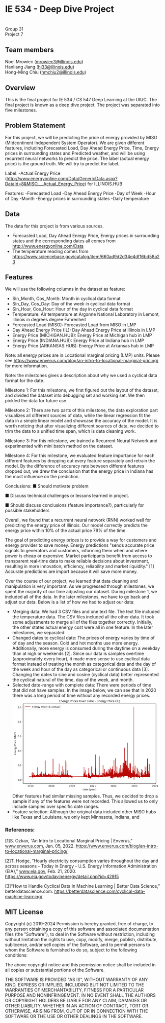 # IE 534 - Deep Dive Project
# 
Group 31  
Project 7

## Team members
Noel Mrowiec (mrowiec3@illinois.edu)  
Hanliang Jiang (hj33@illinois.edu)  
Hong-Ming Chiu (hmchiu2@illinois.edu)  

## Overview
This is the final project for IE 534 / CS 547 Deep Learning at the UIUC. The final project is known as a deep dive project. The project was separated into five milestones.

## Problem Statement
For this project, we will be predicting the price of energy provided by MISO (Midcontinent Independent System Operator). We are given different features, including Forecasted Load, Day Ahead Energy Price, Time, Energy prices in surrounding states and Predicted weather, and will be using recurrent neural networks to predict the price. The label (actual energy price) is the ground truth. We will try to predict the label.  

Label: 
-Actual Energy Price (http://www.energyonline.com/Data/GenericData.aspx?DataId=8&MISO___Actual_Energy_Price) for ILLINOIS.HUB

Features: 
-Forecasted Load 
-Day Ahead Energy Price 
-Day of Week 
-Hour of Day 
-Month 
-Energy prices in surrounding states 
-Daily temperature 


## Data
The data for this project is from various sources. 

- Forecasted Load, Day Ahead Energy Price, Energy prices in surrounding states and the corresponding dates all comes from http://www.energyonline.com/Data
- The temperature reading comes from https://www.sciencebase.gov/catalog/item/660ad9d2d34e4df16bd58a23


## Features
We will use the following columns in the dataset as feature:

- Sin_Month, Cos_Month: Month in cyclical data format  
- Sin_Day, Cos_Day: Day of the week in cyclical data format  
- Sin_Hour, Cos_Hour: Hour of the day in cyclical data format  
- Temperature: Air temperature at Argonne National Laboratory in Lemont, Illinois in degrees degree Fahrenheit  
- Forecasted Load (MISO): Forecasted Load from MISO in LMP  
- Day Ahead Energy Price (IL): Day Ahead Energy Price at Illinois in LMP  
- Energy Price (MICHIGAN.HUB): Energy Price at Michigan hub in LMP  
- Energy Price (INDIANA.HUB): Energy Price at Indiana hub in LMP  
- Energy Price (ARKANSAS.HUB): Energy Price at Arkansas hub in LMP  

Note: all energy prices are in Locational marginal pricing (LMP) units. Please see https://www.enverus.com/blog/an-intro-to-locational-marginal-pricing/ for more information.  

Note: the milestones gives a description about why we used a cyclical data format for the date.   


Milestone 1: For this milestone, we first figured out the layout of the dataset, and divided the dataset into debugging set and working set. We then pickled the data for future use.

Milestone 2: There are two parts of this milestone, the data exploration part visualizes all different sources of data, while the linear regression fit the data in a simple linear model and showcase the accuracy of the model. It is worth noticing that after visualizing different sources of data, we decided to trim the data to a unified time span, which is data cleaning work.

Milestone 3: For this milestone, we trained a Recurrent Neural Network and experimented with mini batch method on the dataset.

Milestone 4: For this milestone, we evaluated feature importance for each different features by dropping out every feature separately and retrain the model. By the difference of accuracy rate between different features dropped out, we drew the conclusion that the energy price in Indiana has the most influence on the prediction.

Conclusions:
■ Should motivate problem 

■ Discuss technical challenges or lessons learned in project.

■ Should discuss conclusions (feature importance?), particularly for possible stakeholders 


Overall, we found that a recurrent neural network (RNN) worked well for predicting the energy 
price of Illinois. Our model correctly predicts the energy price 
within 10% of the actual price 78% of the time.

The goal of predicting energy prices is to provide a way for customers and energy provider to save money. 
Energy predictions "sends accurate price signals to generators and customers, informing them when and 
where power is cheap or expensive. Market participants benefit from access to transparent real-time data 
to make reliable decisions about investment, resulting in more innovation, efficiency, reliability and 
market liquidity." [1] Accurate predictions are import because it will save more money. 

Over the course of our project, we learned that data cleaning and manipulation is very important. As we progressed through milestones, we spent the majority of our time adjusting our dataset. During milestone 1, we included all of the data. In the later milestones, we have to go back and adjust our data. Below is a list of how we had to adjust our data:
 - Merging data:
    We had 3 CSV files and one text file. The text file included the temperature data. The CSV files included all the other data. It took some adjustments to merge all of the files together correctly.  Initially, the other states actual energy cost were all in one feature. In the later milestones, we separated 
 - Changed dates to cyclical date: 
    The prices of energy varies by time of of day and the season. Cold and hot months use more energy. Additionally, more energy is consumed during the daytime on a weekday than at nigh or weekends [2]. Since our data is samples overtime (approximately every hour), it made more sense to use cyclical data format instead of treating the month as categorical data and the day of the week and hour of the day as categorical or continuous data [3]. Changing the dates to sine and cosine (cyclical data) better represented the cyclical natural of the time, day of the week, and month. 
 - Selected date-range with complete data: 
    There were periods of time that did not have samples. In the image below, we can see that in 2020 there was a long period of time without any recorded energy prices. 
    ![alt text](image.png)  
    Other features had similar missing samples. Thus, we decided to drop a sample if any of the features were not recorded. This allowed us to only include samples over specific date ranges. 
 - Feature selection: Although the original data included other MISO hubs like Texas and Louisiana, we only kept Minnasota, Indiana, and  
    

### References:
[1]S. Ozkan, “An Intro to Locational Marginal Pricing | Enverus,” www.enverus.com, Jan. 05, 2022. https://www.enverus.com/blog/an-intro-to-locational-marginal-pricing/

[2]T. Hodge, “Hourly electricity consumption varies throughout the day and across seasons - Today in Energy - U.S. Energy Information Administration (EIA),” www.eia.gov, Feb. 21, 2020. https://www.eia.gov/todayinenergy/detail.php?id=42915

[3]“How to Handle Cyclical Data in Machine Learning | Better Data Science,” betterdatascience.com. https://betterdatascience.com/cyclical-data-machine-learning/


## MIT License


Copyright (c) 2019-2024 
Permission is hereby granted, free of charge, to any person obtaining a copy
of this software and associated documentation files (the "Software"), to deal
in the Software without restriction, including without limitation the rights
to use, copy, modify, merge, publish, distribute, sublicense, and/or sell
copies of the Software, and to permit persons to whom the Software is
furnished to do so, subject to the following conditions:


The above copyright notice and this permission notice shall be included in all
copies or substantial portions of the Software.


THE SOFTWARE IS PROVIDED "AS IS", WITHOUT WARRANTY OF ANY KIND, EXPRESS OR
IMPLIED, INCLUDING BUT NOT LIMITED TO THE WARRANTIES OF MERCHANTABILITY,
FITNESS FOR A PARTICULAR PURPOSE AND NONINFRINGEMENT. IN NO EVENT SHALL THE
AUTHORS OR COPYRIGHT HOLDERS BE LIABLE FOR ANY CLAIM, DAMAGES OR OTHER
LIABILITY, WHETHER IN AN ACTION OF CONTRACT, TORT OR OTHERWISE, ARISING FROM,
OUT OF OR IN CONNECTION WITH THE SOFTWARE OR THE USE OR OTHER DEALINGS IN THE
SOFTWARE.



